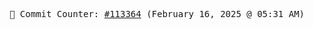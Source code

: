 <p align="center">
    <samp>
        📮 Commit Counter: <a href="https://github.com/Javascript-void0/Javascript-void0/commits/main">#113364</a> (February 16, 2025 @ 05:31 AM)
    </samp>
</p>